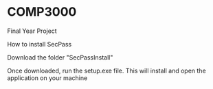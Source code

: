 # COMP3000
Final Year Project

How to install SecPass

Download the folder "SecPassInstall"

Once downloaded, run the setup.exe file. This will install and open the application on your machine 
